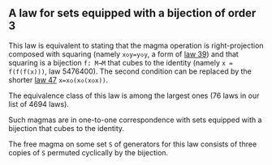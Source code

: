 ## A law for sets equipped with a bijection of order 3

This law is equivalent to stating that the magma operation is right-projection composed with squaring (namely `x◇y=y◇y`, a form of [law 39](https://teorth.github.io/equational_theories/implications/?39)) and that squaring is a bijection `f: M→M` that cubes to the identity (namely `x = f(f(f(x)))`, law 5476400).  The second condition can be replaced by the shorter [law 47](https://teorth.github.io/equational_theories/implications/?47) `x=x◇(x◇(x◇x))`.

The equivalence class of this law is among the largest ones (76 laws in our list of 4694 laws).

Such magmas are in one-to-one correspondence with sets equipped with a bijection that cubes to the identity.

The free magma on some set `S` of generators for this law consists of three copies of `S` permuted cyclically by the bijection.